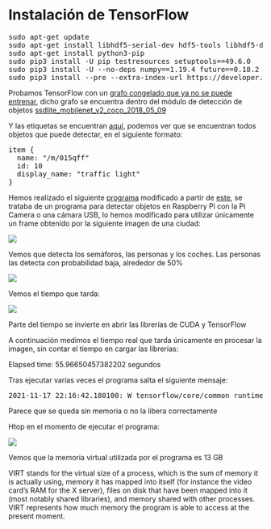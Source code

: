
# Instalación de TensorFlow
<pre>
sudo apt-get update
sudo apt-get install libhdf5-serial-dev hdf5-tools libhdf5-dev zlib1g-dev zip libjpeg8-dev liblapack-dev libblas-dev gfortran
sudo apt-get install python3-pip
sudo pip3 install -U pip testresources setuptools==49.6.0 
sudo pip3 install -U --no-deps numpy==1.19.4 future==0.18.2 mock==3.0.5 keras_preprocessing==1.1.2 keras_applications==1.0.8 gast==0.4.0 protobuf pybind11 cython pkgconfig
sudo pip3 install --pre --extra-index-url https://developer.download.nvidia.com/compute/redist/jp/v46 tensorflow
</pre>


Probamos TensorFlow con un [grafo congelado que ya no se puede entrenar](https://github.com/jmvega/tfg-amariscal/blob/main/src/object_detection/ssdlite_mobilenet_v2_coco_2018_05_09/frozen_inference_graph.pb), dicho grafo se encuentra dentro del módulo de detección de objetos [ssdlite_mobilenet_v2_coco_2018_05_09](https://github.com/jmvega/tfg-amariscal/tree/main/src/object_detection/ssdlite_mobilenet_v2_coco_2018_05_09)

Y las etiquetas se encuentran [aquí](https://github.com/jmvega/tfg-amariscal/blob/main/src/object_detection/data/mscoco_label_map.pbtxt), podemos ver que se encuentran todos objetos que puede detectar, en el siguiente formato:

<pre>
item {
  name: "/m/015qff"
  id: 10
  display_name: "traffic light"
}
</pre>

Hemos realizado el siguiente [programa](https://github.com/jmvega/tfg-amariscal/blob/main/src/object_detection/objectDetectionTensorflow.py) modificado a partir de [este](https://github.com/EdjeElectronics/TensorFlow-Object-Detection-on-the-Raspberry-Pi/master/Object_detection_picamera.py), se trataba de un programa para detectar objetos en Raspberry Pi con la Pi Camera o una cámara USB, lo hemos modificado para utilizar únicamente un frame obtenido por la siguiente imagen de una ciudad:

![](https://github.com/jmvega/tfg-amariscal/blob/main/resources/city.jpg)

Vemos que detecta los semáforos, las personas y los coches. Las personas las detecta con probabilidad baja, alrededor de 50%

![](https://github.com/jmvega/tfg-amariscal/blob/main/resources/savedImage.jpg)

Vemos el tiempo que tarda:

![](https://github.com/jmvega/tfg-amariscal/blob/main/resources/time.png)

Parte del tiempo se invierte en abrir las librerías de CUDA y TensorFlow

A continuación medimos el tiempo real que tarda únicamente en procesar la imagen, sin contar el tiempo en cargar las librerías:

Elapsed time: 55.96650457382202 segundos

Tras ejecutar varias veces el programa salta el siguiente mensaje:

<pre>
2021-11-17 22:16:42.180100: W tensorflow/core/common_runtime/bfc_allocator.cc:274] Allocator (GPU_0_bfc) ran out of memory trying to allocate 16.00MiB with freed_by_count=0. The caller indicates that this is not a failure, but may mean that there could be performance gains if more memory were available.
</pre>

Parece que se queda sin memoria o no la libera correctamente

Htop en el momento de ejecutar el programa:

![](https://github.com/jmvega/tfg-amariscal/blob/main/resources/htop.png)

Vemos que la memoria virtual utilizada por el programa es 13 GB

VIRT stands for the virtual size of a process, which is the sum of memory it is actually using, memory it has mapped into itself (for instance the video card’s RAM for the X server), files on disk that have been mapped into it (most notably shared libraries), and memory shared with other processes. VIRT represents how much memory the program is able to access at the present moment.
